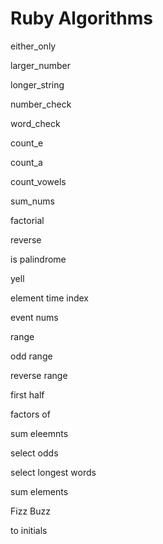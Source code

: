 # Ruby Algorithms

either_only

larger_number

longer_string

number_check

word_check

count_e

count_a

count_vowels

sum_nums

factorial

reverse

is palindrome

yell

element time index

event nums

range

odd range

reverse range

first half

factors of

sum eleemnts

select odds

select longest words

sum elements

Fizz Buzz

to initials









